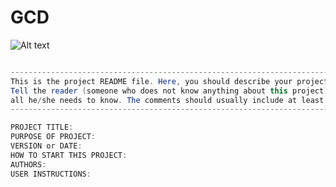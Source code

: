 GCD
===========

![Alt text](http://i4.photobucket.com/albums/y118/Bishal/GitHub/gcd-screen-shot.png "Demo Example")

``` java

------------------------------------------------------------------------
This is the project README file. Here, you should describe your project.
Tell the reader (someone who does not know anything about this project)
all he/she needs to know. The comments should usually include at least:
------------------------------------------------------------------------

PROJECT TITLE:
PURPOSE OF PROJECT:
VERSION or DATE:
HOW TO START THIS PROJECT:
AUTHORS:
USER INSTRUCTIONS:

